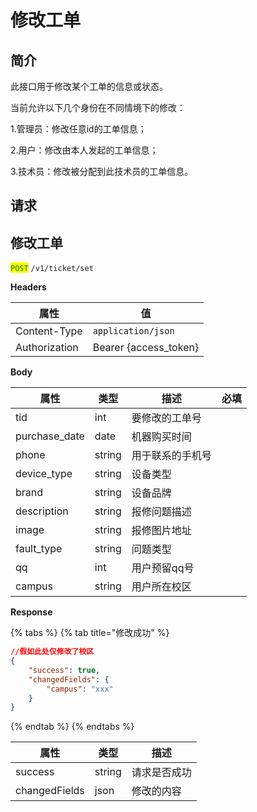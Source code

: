 # 修改工单

## 简介

此接口用于修改某个工单的信息或状态。

当前允许以下几个身份在不同情境下的修改：

1.管理员：修改任意id的工单信息；

2.用户：修改由本人发起的工单信息；

3.技术员：修改被分配到此技术员的工单信息。

## &#x20;请求

## 修改工单

<mark style="color:green;">`POST`</mark> `/v1/ticket/set`

**Headers**

| 属性            | 值                      |
| ------------- | ---------------------- |
| Content-Type  | `application/json`     |
| Authorization | Bearer {access\_token} |

**Body**

| 属性             | 类型     | 描述       | 必填 |
| -------------- | ------ | -------- | -- |
| tid            | int    | 要修改的工单号  |    |
| purchase\_date | date   | 机器购买时间   |    |
| phone          | string | 用于联系的手机号 |    |
| device\_type   | string | 设备类型     |    |
| brand          | string | 设备品牌     |    |
| description    | string | 报修问题描述   |    |
| image          | string | 报修图片地址   |    |
| fault\_type    | string | 问题类型     |    |
| qq             | int    | 用户预留qq号  |    |
| campus         | string | 用户所在校区   |    |

**Response**

{% tabs %}
{% tab title="修改成功" %}
```json
//假如此处仅修改了校区
{
	"success": true,
	"changedFields": {
		"campus": "xxx"
	}
}
```
{% endtab %}
{% endtabs %}

| 属性            | 类型     | 描述     |
| ------------- | ------ | ------ |
| success       | string | 请求是否成功 |
| changedFields | json   | 修改的内容  |
